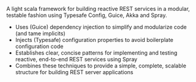 A light scala framework for building reactive REST services in a modular,
testable fashion using Typesafe Config, Guice, Akka and Spray.

  - Uses (Guice) dependency injection to simplify and modularize code (and tame implicits)
  - Injects (Typesafe) configuration properties to avoid boilerplate configuration code
  - Establishes clear, concise patterns for implementing and testing reactive, end-to-end REST services using Spray
  - Combines these techniques to provide a simple, complete, scalable structure for building REST server applications
